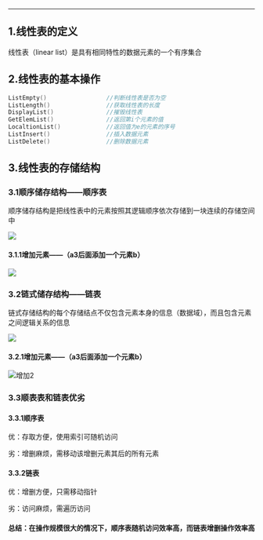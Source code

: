 

***



## 1.线性表的定义

线性表（linear list）是具有相同特性的数据元素的一个有序集合





## 2.线性表的基本操作

``` c
ListEmpty() 				//判断线性表是否为空
ListLength() 				//获取线性表的长度
DisplayList()				//摧毁线性表
GetElemList()				//返回第i个元素的值
LocaltionList()				//返回值为e的元素的序号
ListInsert()				//插入数据元素
ListDelete()				//删除数据元素
```





## 3.线性表的存储结构



### 3.1顺序储存结构——顺序表

顺序储存结构是把线性表中的元素按照其逻辑顺序依次存储到一块连续的存储空间中

![](C:\Users\Howl\Desktop\plan\博客园markdown\线性表\顺序表.PNG)



#### 3.1.1增加元素——（a3后面添加一个元素b）

![](C:\Users\Howl\Desktop\plan\博客园markdown\线性表\增加1.PNG)





### 3.2链式储存结构——链表

链式存储结构的每个存储结点不仅包含元素本身的信息（数据域），而且包含元素之间逻辑关系的信息

![](C:\Users\Howl\Desktop\plan\博客园markdown\线性表\链表.PNG)



#### 3.2.1增加元素——（a3后面添加一个元素b）

![增加2](C:\Users\Howl\Desktop\plan\博客园markdown\线性表\增加2.PNG)



### 3.3顺表表和链表优劣



#### 3.3.1顺序表

优：存取方便，使用索引可随机访问

劣：增删麻烦，需移动该增删元素其后的所有元素



#### 3.3.2链表

优：增删方便，只需移动指针

劣：访问麻烦，需遍历访问



#### 总结：在操作规模很大的情况下，顺序表随机访问效率高，而链表增删操作效率高










